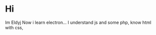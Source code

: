 <link rel="stylesheet" href="main.css">
<h1>Hi</h1>
Im Eldyj
Now i learn electron...
I understand js and some php, know html with css, 
